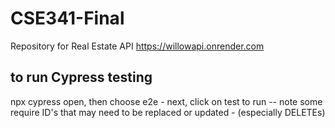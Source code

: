 # CSE341-Final
Repository for Real Estate API
https://willowapi.onrender.com

## to run Cypress testing
 npx cypress open, then
 choose e2e - next, 
 click on test to run --
 note some require ID's that may need to be replaced or updated - (especially DELETEs)
